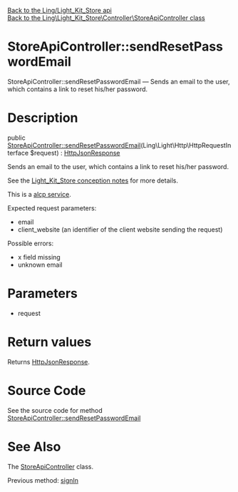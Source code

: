 [Back to the Ling/Light_Kit_Store api](https://github.com/lingtalfi/Light_Kit_Store/blob/master/doc/api/Ling/Light_Kit_Store.md)<br>
[Back to the Ling\Light_Kit_Store\Controller\StoreApiController class](https://github.com/lingtalfi/Light_Kit_Store/blob/master/doc/api/Ling/Light_Kit_Store/Controller/StoreApiController.md)


StoreApiController::sendResetPasswordEmail
================



StoreApiController::sendResetPasswordEmail — Sends an email to the user, which contains a link to reset his/her password.




Description
================


public [StoreApiController::sendResetPasswordEmail](https://github.com/lingtalfi/Light_Kit_Store/blob/master/doc/api/Ling/Light_Kit_Store/Controller/StoreApiController/sendResetPasswordEmail.md)(Ling\Light\Http\HttpRequestInterface $request) : [HttpJsonResponse](https://github.com/lingtalfi/Light/blob/master/doc/api/Ling/Light/Http/HttpJsonResponse.md)




Sends an email to the user, which contains a link to reset his/her password.

See the [Light_Kit_Store conception notes](https://github.com/lingtalfi/Light_Kit_Store/blob/master/doc/pages/conception-notes.md) for more details.


This is a [alcp service](https://github.com/lingtalfi/TheBar/blob/master/discussions/alcp-service.md).


Expected request parameters:

- email
- client_website (an identifier of the client website sending the request)

Possible errors:

- x field missing
- unknown email




Parameters
================


- request

    


Return values
================

Returns [HttpJsonResponse](https://github.com/lingtalfi/Light/blob/master/doc/api/Ling/Light/Http/HttpJsonResponse.md).








Source Code
===========
See the source code for method [StoreApiController::sendResetPasswordEmail](https://github.com/lingtalfi/Light_Kit_Store/blob/master/Controller/StoreApiController.php#L309-L396)


See Also
================

The [StoreApiController](https://github.com/lingtalfi/Light_Kit_Store/blob/master/doc/api/Ling/Light_Kit_Store/Controller/StoreApiController.md) class.

Previous method: [signIn](https://github.com/lingtalfi/Light_Kit_Store/blob/master/doc/api/Ling/Light_Kit_Store/Controller/StoreApiController/signIn.md)<br>

